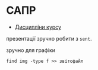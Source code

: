 # САПР

* [Дисципліни курсу](roadmap)

презентації зручно робити з `sent`.

зручно для графіки
```
find img -type f >> звітофайл
```
